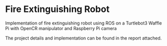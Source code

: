 # Fire Extinguishing Robot

Implementation of fire extinguishing robot using ROS on a Turtlebot3 Waffle Pi with OpenCR manipulator and Raspberry Pi camera

The project details and implementation can be found in the report attached.
